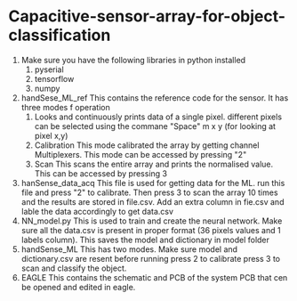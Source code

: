 # Capacitive-sensor-array-for-object-classification
1. Make sure you have the following libraries in python installed
	1. pyserial
	2. tensorflow
	3. numpy
2. handSese_ML_ref
	This contains the reference code for the sensor. It has three modes f operation
	1. Looks and continuously prints data of a single pixel. different pixels can be selected using the commane
		"Space" m x y (for looking at pixel x,y)
	2. Calibration This mode calibrated the array by getting channel Multiplexers. This mode can be accessed by pressing "2"
	3. Scan This scans the entire array and prints the normalised value. This can be accessed by pressing 3
3. hanSense_data_acq
	This file is used for getting data for the ML. run this file and press "2" to calibrate.
	Then press 3 to scan the array 10 times and the results are stored in file.csv.
	Add an extra column in fie.csv and lable the data accordingly to get data.csv
4. NN_model.py
	This is used to train and create the neural network.
	Make sure all the data.csv is present in proper format (36 pixels values and 1 labels column).
	This saves the model and dictionary in model folder
5. handSense_ML
	This has two modes. Make sure model and dictionary.csv are resent before running
	press 2 to calibrate
	press 3 to scan and classify the object.
6. EAGLE
	This contains the schematic and PCB of the system PCB that cen be opened and edited in eagle.
	
